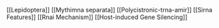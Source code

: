 [[Lepidoptera]]
[[Mythimna separata]]
[[Polycistronic-trna-amir]]
[[Sirna Features]]
[[Rnai Mechanism]]
[[Host-induced Gene Silencing]]
